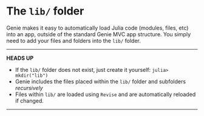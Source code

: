 
<a id='The-lib/-folder'></a>

<a id='The-lib/-folder-1'></a>

# The `lib/` folder


Genie makes it easy to automatically load Julia code (modules, files, etc) into an app, outside of the standard Genie MVC app structure. You simply need to add your files and folders into the `lib/` folder.


---


**HEADS UP**


  * If the `lib/` folder does not exist, just create it yourself: `julia> mkdir("lib")`
  * Genie includes the files placed within the `lib/` folder and subfolders *recursively*
  * Files within `lib/` are loaded using `Revise` and are automatically reloaded if changed.


---

